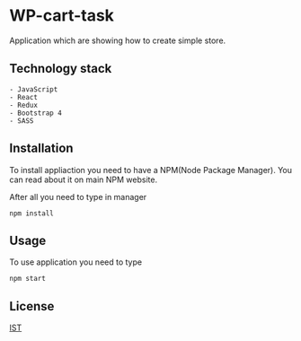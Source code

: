 ﻿# WP-cart-task

Application which are showing how to create simple store.

## Technology stack
    - JavaScript
    - React
    - Redux
    - Bootstrap 4
    - SASS

## Installation
To install appliaction you need to have a NPM(Node Package Manager). You can read about it on main NPM website.

After all you need to type in manager

```GIT
npm install
```

## Usage
To use application you need to type

```GIT
npm start
```

## License
[IST](https://choosealicense.com/licenses/ist/)